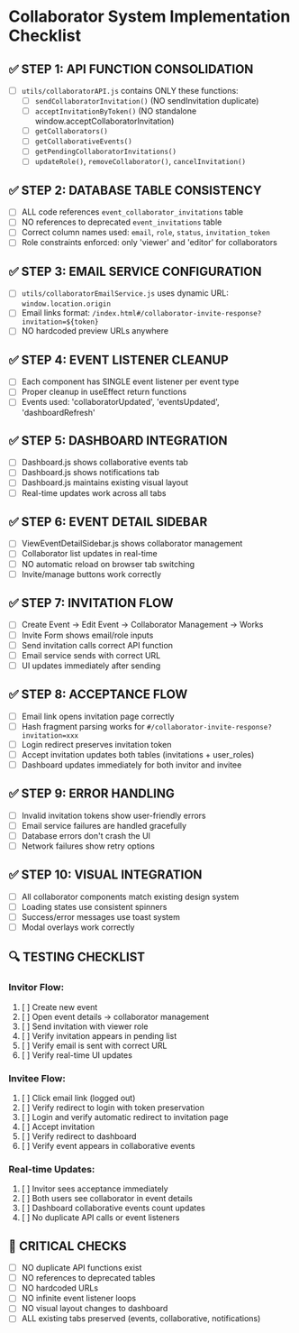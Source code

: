 # Collaborator System Implementation Checklist

## ✅ STEP 1: API FUNCTION CONSOLIDATION
- [ ] `utils/collaboratorAPI.js` contains ONLY these functions:
  - [ ] `sendCollaboratorInvitation()` (NO sendInvitation duplicate)
  - [ ] `acceptInvitationByToken()` (NO standalone window.acceptCollaboratorInvitation)
  - [ ] `getCollaborators()` 
  - [ ] `getCollaborativeEvents()`
  - [ ] `getPendingCollaboratorInvitations()`
  - [ ] `updateRole()`, `removeCollaborator()`, `cancelInvitation()`

## ✅ STEP 2: DATABASE TABLE CONSISTENCY
- [ ] ALL code references `event_collaborator_invitations` table
- [ ] NO references to deprecated `event_invitations` table
- [ ] Correct column names used: `email`, `role`, `status`, `invitation_token`
- [ ] Role constraints enforced: only 'viewer' and 'editor' for collaborators

## ✅ STEP 3: EMAIL SERVICE CONFIGURATION
- [ ] `utils/collaboratorEmailService.js` uses dynamic URL: `window.location.origin`
- [ ] Email links format: `/index.html#/collaborator-invite-response?invitation=${token}`
- [ ] NO hardcoded preview URLs anywhere

## ✅ STEP 4: EVENT LISTENER CLEANUP
- [ ] Each component has SINGLE event listener per event type
- [ ] Proper cleanup in useEffect return functions
- [ ] Events used: 'collaboratorUpdated', 'eventsUpdated', 'dashboardRefresh'

## ✅ STEP 5: DASHBOARD INTEGRATION
- [ ] Dashboard.js shows collaborative events tab
- [ ] Dashboard.js shows notifications tab
- [ ] Dashboard.js maintains existing visual layout
- [ ] Real-time updates work across all tabs

## ✅ STEP 6: EVENT DETAIL SIDEBAR
- [ ] ViewEventDetailSidebar.js shows collaborator management
- [ ] Collaborator list updates in real-time
- [ ] NO automatic reload on browser tab switching
- [ ] Invite/manage buttons work correctly

## ✅ STEP 7: INVITATION FLOW
- [ ] Create Event → Edit Event → Collaborator Management → Works
- [ ] Invite Form shows email/role inputs
- [ ] Send invitation calls correct API function
- [ ] Email service sends with correct URL
- [ ] UI updates immediately after sending

## ✅ STEP 8: ACCEPTANCE FLOW
- [ ] Email link opens invitation page correctly
- [ ] Hash fragment parsing works for `#/collaborator-invite-response?invitation=xxx`
- [ ] Login redirect preserves invitation token
- [ ] Accept invitation updates both tables (invitations + user_roles)
- [ ] Dashboard updates immediately for both invitor and invitee

## ✅ STEP 9: ERROR HANDLING
- [ ] Invalid invitation tokens show user-friendly errors
- [ ] Email service failures are handled gracefully
- [ ] Database errors don't crash the UI
- [ ] Network failures show retry options

## ✅ STEP 10: VISUAL INTEGRATION
- [ ] All collaborator components match existing design system
- [ ] Loading states use consistent spinners
- [ ] Success/error messages use toast system
- [ ] Modal overlays work correctly

## 🔍 TESTING CHECKLIST

### Invitor Flow:
1. [ ] Create new event
2. [ ] Open event details → collaborator management
3. [ ] Send invitation with viewer role
4. [ ] Verify invitation appears in pending list
5. [ ] Verify email is sent with correct URL
6. [ ] Verify real-time UI updates

### Invitee Flow:
1. [ ] Click email link (logged out)
2. [ ] Verify redirect to login with token preservation
3. [ ] Login and verify automatic redirect to invitation page
4. [ ] Accept invitation
5. [ ] Verify redirect to dashboard
6. [ ] Verify event appears in collaborative events

### Real-time Updates:
1. [ ] Invitor sees acceptance immediately
2. [ ] Both users see collaborator in event details
3. [ ] Dashboard collaborative events count updates
4. [ ] No duplicate API calls or event listeners

## 🚨 CRITICAL CHECKS
- [ ] NO duplicate API functions exist
- [ ] NO references to deprecated tables
- [ ] NO hardcoded URLs
- [ ] NO infinite event listener loops
- [ ] NO visual layout changes to dashboard
- [ ] ALL existing tabs preserved (events, collaborative, notifications)